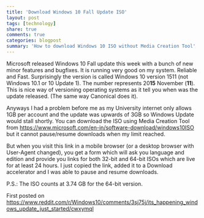 ```yaml
---
title: 'Download Windows 10 Fall Update ISO'
layout: post
tags: [technology]
share: true
comments: true
categories: blogpost
summary: 'How to download Windows 10 ISO without Media Creation Tool'
---
```

Microsoft released Windows 10 Fall update this week with a bunch of new minor features and bugfixes. It is running very good on my system. Reliable and Fast. Surprisingly the version is called Windows 10 version 1511 (not Windows 10.1 or 10 Update 1). The number represents 20**15** November (**11**). This is nice way of versioning operating systems as it tell you when was the update released. (The same way Canonical does it).

Anyways I had a problem before me as my University internet only allows 1GB per account and the update was upwards of 3GB so Windows Update would stall shortly. You can download the ISO using Media Creation Tool from <https://www.microsoft.com/en-in/software-download/windows10ISO> but it cannot pause/resume downloads when my limit reached.

But when you visit this link in a mobile browser (or a desktop browser with User-Agent changed), you get a form which will ask you language and edition and provide you links for both 32-bit and 64-bit ISOs which are live for at least 24 hours. I just copied the link, added it to a Download accelerator and I was able to pause and resume downloads.

P.S.: The ISO counts at 3.74 GB for the 64-bit version.

First posted on <https://www.reddit.com/r/Windows10/comments/3sj75j/its_happening_windows_update_just_started/cwxymql>